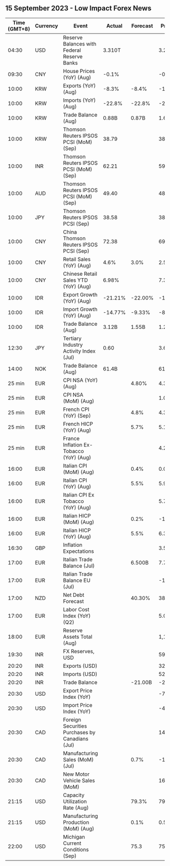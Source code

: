 ## 15 September 2023 - Low Impact Forex News

| Time (GMT+8) | Currency | Event | Actual | Forecast | Previous |
|------|----------|-------|--------|----------|----------|
| 04:30 | USD | Reserve Balances with Federal Reserve Banks | 3.310T |  | 3.290T |
| 09:30 | CNY | House Prices (YoY) (Aug) | -0.1% |  | -0.1% |
| 10:00 | KRW | Exports (YoY) (Aug) | -8.3% | -8.4% | -16.4% |
| 10:00 | KRW | Imports (YoY) (Aug) | -22.8% | -22.8% | -25.4% |
| 10:00 | KRW | Trade Balance (Aug) | 0.88B | 0.87B | 1.65B |
| 10:00 | KRW | Thomson Reuters IPSOS PCSI (MoM) (Sep) | 38.79 |  | 38.83 |
| 10:00 | INR | Thomson Reuters IPSOS PCSI (MoM) (Sep) | 62.21 |  | 59.95 |
| 10:00 | AUD | Thomson Reuters IPSOS PCSI (MoM) (Sep) | 49.40 |  | 48.06 |
| 10:00 | JPY | Thomson Reuters IPSOS PCSI (Sep) | 38.58 |  | 38.25 |
| 10:00 | CNY | China Thomson Reuters IPSOS PCSI (Sep) | 72.38 |  | 69.97 |
| 10:00 | CNY | Retail Sales (YoY) (Aug) | 4.6% | 3.0% | 2.5% |
| 10:00 | CNY | Chinese Retail Sales YTD (YoY) (Aug) | 6.98% |  | 7.33% |
| 10:00 | IDR | Export Growth (YoY) (Aug) | -21.21% | -22.00% | -18.10% |
| 10:00 | IDR | Import Growth (YoY) (Aug) | -14.77% | -9.33% | -8.32% |
| 10:00 | IDR | Trade Balance (Aug) | 3.12B | 1.55B | 1.29B |
| 12:30 | JPY | Tertiary Industry Activity Index (Jul) | 0.60 |  | 3.60 |
| 14:00 | NOK | Trade Balance (Aug) | 61.4B |  | 61.6B |
| 25 min | EUR | CPI NSA (YoY) (Aug) |  | 4.80% | 4.30% |
| 25 min | EUR | CPI NSA (MoM) (Aug) |  |  | 1.00% |
| 25 min | EUR | French CPI (YoY) (Sep) |  | 4.8% | 4.3% |
| 25 min | EUR | French HICP (YoY) (Aug) |  | 5.7% | 5.1% |
| 25 min | EUR | France Inflation Ex-Tobacco (YoY) (Aug) |  |  | 4.20% |
| 16:00 | EUR | Italian CPI (MoM) (Aug) |  | 0.4% | 0.0% |
| 16:00 | EUR | Italian CPI (YoY) (Aug) |  | 5.5% | 5.9% |
| 16:00 | EUR | Italian CPI Ex Tobacco (YoY) (Aug) |  |  | 5.7% |
| 16:00 | EUR | Italian HICP (MoM) (Aug) |  | 0.2% | -1.6% |
| 16:00 | EUR | Italian HICP (YoY) (Aug) |  | 5.5% | 6.3% |
| 16:30 | GBP | Inflation Expectations |  |  | 3.5% |
| 17:00 | EUR | Italian Trade Balance (Jul) |  | 6.500B | 7.718B |
| 17:00 | EUR | Italian Trade Balance EU (Jul) |  |  | -1.73B |
| 17:00 | NZD | Net Debt Forecast |  | 40.30% | 38.50% |
| 17:00 | EUR | Labor Cost Index (YoY) (Q2) |  |  | 5.00% |
| 18:00 | EUR | Reserve Assets Total (Aug) |  |  | 1,109.69B |
| 19:30 | INR | FX Reserves, USD |  |  | 598.90B |
| 20:20 | INR | Exports (USD) |  |  | 32.25B |
| 20:20 | INR | Imports (USD) |  |  | 52.92B |
| 20:20 | INR | Trade Balance |  | -21.00B | -20.67B |
| 20:30 | USD | Export Price Index (YoY) |  |  | -7.9% |
| 20:30 | USD | Import Price Index (YoY) |  |  | -4.4% |
| 20:30 | CAD | Foreign Securities Purchases by Canadians (Jul) |  |  | 14.44B |
| 20:30 | CAD | Manufacturing Sales (MoM) (Jul) |  | 0.7% | -1.7% |
| 20:30 | CAD | New Motor Vehicle Sales (MoM) |  |  | 165.6K |
| 21:15 | USD | Capacity Utilization Rate (Aug) |  | 79.3% | 79.3% |
| 21:15 | USD | Manufacturing Production (MoM) (Aug) |  | 0.1% | 0.5% |
| 22:00 | USD | Michigan Current Conditions (Sep) |  | 75.3 | 75.7 |
